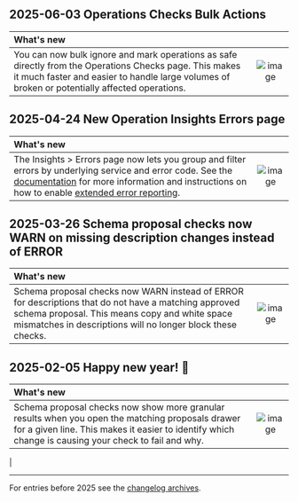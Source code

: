[comment]: <> "NOTE! Ensure all images are added via the \[label\]\(link\) syntax!"

## 2025-06-03 Operations Checks Bulk Actions
| What's new                                                                                                                                                                                                                      | |
|:--------------------------------------------------------------------------------------------------------------------------------------------------------------------------------------------------------------------------------| :-: |
| You can now bulk ignore and mark operations as safe directly from the Operations Checks page. This makes it much faster and easier to handle large volumes of broken or potentially affected operations.   | ![image](https://github.com/user-attachments/assets/49476382-b1ae-4696-93e5-da6c13029a1b)

## 2025-04-24 New Operation Insights Errors page
| What's new | |
| :--------- | :-: |
| The Insights > Errors page now lets you group and filter errors by underlying service and error code. See the [documentation](https://www.apollographql.com/docs/graphos/platform/insights/errors) for more information and instructions on how to enable [extended error reporting](https://www.apollographql.com/docs/graphos/platform/insights/errors#extended-error-reporting).| ![image](https://github.com/user-attachments/assets/70d018ea-bdbc-479d-9e1a-c07aab246536)

## 2025-03-26 Schema proposal checks now WARN on missing description changes instead of ERROR
| What's new | |
| :--------- | :-: |
| Schema proposal checks now WARN instead of ERROR for descriptions that do not have a matching approved schema proposal. This means copy and white space mismatches in descriptions will no longer block these checks. | ![image](https://github.com/user-attachments/assets/a1fdfba0-dfa7-4a6c-9049-d93e23f1e52c)


## 2025-02-05 Happy new year! 🥳
| What's new | |
| :--------- | :-: |
| Schema proposal checks now show more granular results when you open the matching proposals drawer for a given line. This makes it easier to identify which change is causing your check to fail and why. | ![image](https://github.com/user-attachments/assets/bcbb659b-22b8-4840-8ae5-f03e890f8f9b)
 |

---
For entries before 2025 see the [changelog archives](https://github.com/apollographql/apollo-studio-community/tree/main/changelog-archives).
